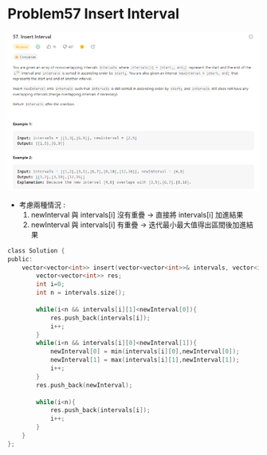 # Problem57 Insert Interval

![57](57.png)


+ 考慮兩種情況 :
    1. newInterval 與 intervals[i] 沒有重疊
        -> 直接將 intervals[i] 加進結果
    2. newInterval 與 intervals[i] 有重疊
        -> 迭代最小最大值得出區間後加進結果
```c
class Solution {
public:
    vector<vector<int>> insert(vector<vector<int>>& intervals, vector<int>& newInterval) {
        vector<vector<int>> res;
        int i=0;
        int n = intervals.size();

        while(i<n && intervals[i][1]<newInterval[0]){
            res.push_back(intervals[i]);
            i++;
        }
        while(i<n && intervals[i][0]<newInterval[1]){
            newInterval[0] = min(intervals[i][0],newInterval[0]);
            newInterval[1] = max(intervals[i][1],newInterval[1]);
            i++;
        }
        res.push_back(newInterval);

        while(i<n){
            res.push_back(intervals[i]);
            i++;
        }
    }
};

```